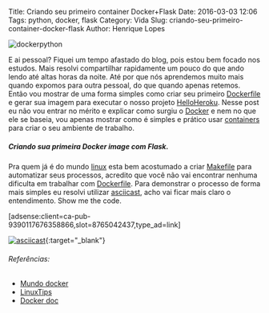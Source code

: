 Title: Criando seu primeiro container Docker+Flask
Date: 2016-03-03 12:06
Tags: python, docker, flask
Category: Vida
Slug: criando-seu-primeiro-container-docker-flask
Author: Henrique Lopes

![dockerpython](http://res.cloudinary.com/madeinhouse/image/upload/v1457050604/docker-flask_ljyxjz.jpg)

E ai pessoal? Fiquei um tempo afastado do blog, pois estou bem focado nos estudos. Mais resolvi compartilhar
rapidamente um pouco do que ando lendo até altas horas da noite. Até por que nós aprendemos muito mais quando
expomos para outra pessoal, do que quando apenas retemos. Então vou mostrar de uma forma simples como
criar seu primeiro [Dockerfile](http://www.mundodocker.com.br/o-que-e-dockerfile/) e gerar sua imagem para executar o nosso projeto [HelloHeroku](https://github.com/riquellopes/hello-heroku). Nesse post eu não vou entrar no mérito e explicar como surgiu o [Docker](https://www.docker.com) e nem no que ele se baseia, vou apenas mostrar como é simples e prático usar [containers](https://www.docker.com/what-docker) para criar o seu ambiente de trabalho.


##### Criando sua primeira Docker image com Flask.
Pra quem já é do mundo [linux](https://pt.wikipedia.org/wiki/Linux) esta bem acostumado a criar [Makefile](https://pt.wikibooks.org/wiki/Programar_em_C/Makefiles) para automatizar seus processos, acredito que você não vai encontrar nenhuma dificulta em trabalhar com [Dockerfile](http://www.mundodocker.com.br/o-que-e-dockerfile/). Para demonstrar o processo de forma mais simples
eu resolvi utilizar [asciicast](https://asciinema.org), acho vai ficar mais claro o entendimento. Show me the code.

[adsense:client=ca-pub-9390117676358866,slot=8765042437,type_ad=link]

[![asciicast](http://res.cloudinary.com/madeinhouse/image/upload/c_scale,w_700/v1457053764/movie_gxzig6.png)](https://asciinema.org/a/45h3u0p0cvjgoxyhjaynu9w0b){:target="_blank"}

###### Referências:
* [Mundo docker](http://www.mundodocker.com.br/o-que-e-dockerfile/)
* [LinuxTips](https://www.youtube.com/watch?v=pf7-3jHXEz0)
* [Docker doc](https://docs.docker.com/)
